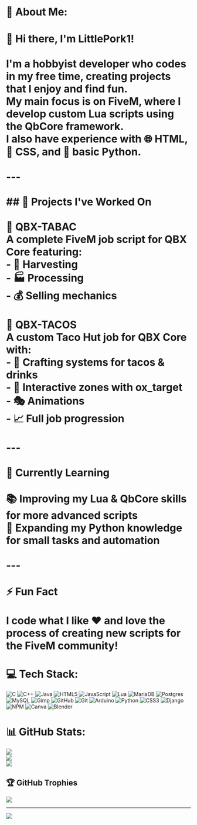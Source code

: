 # 💫 About Me:
# 👋 Hi there, I'm **LittlePork1**!  <br><br>I'm a **hobbyist developer** who codes in my free time, creating projects that I enjoy and find fun.  <br>My main focus is on **FiveM**, where I develop **custom Lua scripts** using the **QbCore framework**.  <br>I also have experience with 🌐 **HTML**, 🎨 **CSS**, and 🐍 **basic Python**.  <br><br>---<br><br>## 🔭 Projects I've Worked On  <br><br>🌿 **QBX-TABAC**  <br>A complete FiveM job script for **QBX Core** featuring:  <br>- 🚜 Harvesting  <br>- 🏭 Processing  <br>- 💰 Selling mechanics  <br><br>🌮 **QBX-TACOS**  <br>A custom Taco Hut job for **QBX Core** with:  <br>- 🌮 Crafting systems for tacos & drinks  <br>- 🎯 Interactive zones with **ox_target**  <br>- 🎭 Animations  <br>- 📈 Full job progression  <br><br>---<br><br>🌱 Currently Learning  <br><br>📚 Improving my **Lua** & **QbCore** skills for more advanced scripts  <br>🐍 Expanding my **Python** knowledge for small tasks and automation  <br><br>---<br><br>⚡ Fun Fact  <br><br>I code what I like ❤️ and love the process of creating new scripts for the **FiveM community**!  <br>


# 💻 Tech Stack:
![C](https://img.shields.io/badge/c-%2300599C.svg?style=for-the-badge&logo=c&logoColor=white) ![C++](https://img.shields.io/badge/c++-%2300599C.svg?style=for-the-badge&logo=c%2B%2B&logoColor=white) ![Java](https://img.shields.io/badge/java-%23ED8B00.svg?style=for-the-badge&logo=openjdk&logoColor=white) ![HTML5](https://img.shields.io/badge/html5-%23E34F26.svg?style=for-the-badge&logo=html5&logoColor=white) ![JavaScript](https://img.shields.io/badge/javascript-%23323330.svg?style=for-the-badge&logo=javascript&logoColor=%23F7DF1E) ![Lua](https://img.shields.io/badge/lua-%232C2D72.svg?style=for-the-badge&logo=lua&logoColor=white) ![MariaDB](https://img.shields.io/badge/MariaDB-003545?style=for-the-badge&logo=mariadb&logoColor=white) ![Postgres](https://img.shields.io/badge/postgres-%23316192.svg?style=for-the-badge&logo=postgresql&logoColor=white) ![MySQL](https://img.shields.io/badge/mysql-4479A1.svg?style=for-the-badge&logo=mysql&logoColor=white) ![Gimp](https://img.shields.io/badge/Gimp-657D8B?style=for-the-badge&logo=gimp&logoColor=FFFFFF) ![GitHub](https://img.shields.io/badge/github-%23121011.svg?style=for-the-badge&logo=github&logoColor=white) ![Git](https://img.shields.io/badge/git-%23F05033.svg?style=for-the-badge&logo=git&logoColor=white) ![Arduino](https://img.shields.io/badge/-Arduino-00979D?style=for-the-badge&logo=Arduino&logoColor=white) ![Python](https://img.shields.io/badge/python-3670A0?style=for-the-badge&logo=python&logoColor=ffdd54) ![CSS3](https://img.shields.io/badge/css3-%231572B6.svg?style=for-the-badge&logo=css3&logoColor=white) ![Django](https://img.shields.io/badge/django-%23092E20.svg?style=for-the-badge&logo=django&logoColor=white) ![NPM](https://img.shields.io/badge/NPM-%23CB3837.svg?style=for-the-badge&logo=npm&logoColor=white) ![Canva](https://img.shields.io/badge/Canva-%2300C4CC.svg?style=for-the-badge&logo=Canva&logoColor=white) ![Blender](https://img.shields.io/badge/blender-%23F5792A.svg?style=for-the-badge&logo=blender&logoColor=white)
# 📊 GitHub Stats:
![](https://github-readme-stats.vercel.app/api?username=LittlePork1&theme=algolia&hide_border=false&include_all_commits=true&count_private=false)<br/>
![](https://nirzak-streak-stats.vercel.app/?user=LittlePork1&theme=algolia&hide_border=false)<br/>
![](https://github-readme-stats.vercel.app/api/top-langs/?username=LittlePork1&theme=algolia&hide_border=false&include_all_commits=true&count_private=false&layout=compact)

## 🏆 GitHub Trophies
![](https://github-profile-trophy.vercel.app/?username=LittlePork1&theme=radical&no-frame=true&no-bg=true&margin-w=4)

---
[![](https://visitcount.itsvg.in/api?id=LittlePork1&icon=0&color=0)](https://visitcount.itsvg.in)

<!-- Proudly created with GPRM ( https://gprm.itsvg.in ) -->
